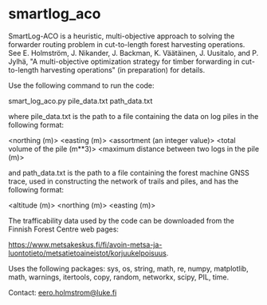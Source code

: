 # smartlog_aco
SmartLog-ACO is a heuristic, multi-objective approach to solving the forwarder routing problem in cut-to-length forest harvesting operations. See E. Holmström, J. Nikander, J. Backman, K. Väätäinen, J. Uusitalo, and P. Jylhä, "A multi-objective optimization strategy for timber forwarding in cut-to-length harvesting operations" (in preparation) for details.

Use the following command to run the code:

smart_log_aco.py pile_data.txt path_data.txt

where pile_data.txt is the path to a file containing the data on log piles in the following format:

<northing (m)> <easting (m)> <assortment (an integer value)> <total volume of the pile (m**3)> <number of logs in the pile> <maximum distance between two logs in the pile (m)>
  
and path_data.txt is the path to a file containing the forest machine GNSS trace, used in constructing the network of trails and piles, and has the following format:
  
<altitude (m)> <northing (m)> <easting (m)>
  
The trafficability data used by the code can be downloaded from the Finnish Forest Centre web pages:
  
https://www.metsakeskus.fi/fi/avoin-metsa-ja-luontotieto/metsatietoaineistot/korjuukelpoisuus.

Uses the following packages: sys, os, string, math, re, numpy, matplotlib, math, warnings, itertools, copy, random, networkx, scipy, PIL, time.

Contact: eero.holmstrom@luke.fi
